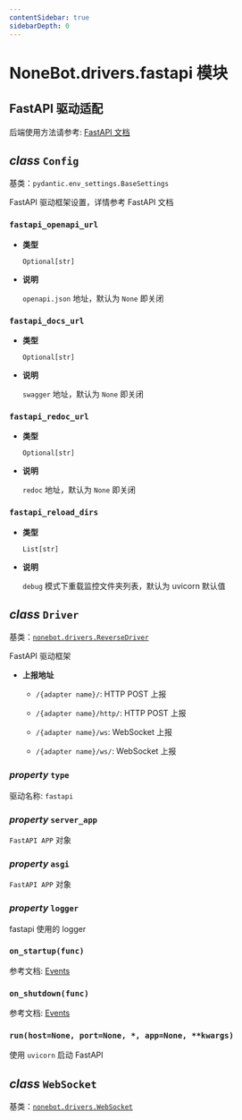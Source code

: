 ```yaml
---
contentSidebar: true
sidebarDepth: 0
---
```


# NoneBot.drivers.fastapi 模块

## FastAPI 驱动适配

后端使用方法请参考: [FastAPI 文档](https://fastapi.tiangolo.com/)


## _class_ `Config`

基类：`pydantic.env_settings.BaseSettings`

FastAPI 驱动框架设置，详情参考 FastAPI 文档


### `fastapi_openapi_url`


* **类型**

    `Optional[str]`



* **说明**

    `openapi.json` 地址，默认为 `None` 即关闭



### `fastapi_docs_url`


* **类型**

    `Optional[str]`



* **说明**

    `swagger` 地址，默认为 `None` 即关闭



### `fastapi_redoc_url`


* **类型**

    `Optional[str]`



* **说明**

    `redoc` 地址，默认为 `None` 即关闭



### `fastapi_reload_dirs`


* **类型**

    `List[str]`



* **说明**

    `debug` 模式下重载监控文件夹列表，默认为 uvicorn 默认值



## _class_ `Driver`

基类：[`nonebot.drivers.ReverseDriver`](README.md#nonebot.drivers.ReverseDriver)

FastAPI 驱动框架


* **上报地址**

    
    * `/{adapter name}/`: HTTP POST 上报


    * `/{adapter name}/http/`: HTTP POST 上报


    * `/{adapter name}/ws`: WebSocket 上报


    * `/{adapter name}/ws/`: WebSocket 上报



### _property_ `type`

驱动名称: `fastapi`


### _property_ `server_app`

`FastAPI APP` 对象


### _property_ `asgi`

`FastAPI APP` 对象


### _property_ `logger`

fastapi 使用的 logger


### `on_startup(func)`

参考文档: [Events](https://fastapi.tiangolo.com/advanced/events/#startup-event)


### `on_shutdown(func)`

参考文档: [Events](https://fastapi.tiangolo.com/advanced/events/#startup-event)


### `run(host=None, port=None, *, app=None, **kwargs)`

使用 `uvicorn` 启动 FastAPI


## _class_ `WebSocket`

基类：[`nonebot.drivers.WebSocket`](README.md#nonebot.drivers.WebSocket)
